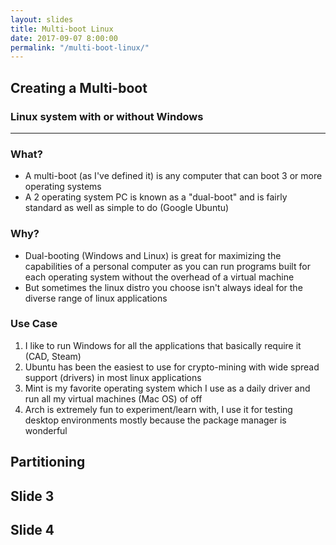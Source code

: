 ```yaml
---
layout: slides
title: Multi-boot Linux
date: 2017-09-07 8:00:00
permalink: "/multi-boot-linux/"
---
```


<section markdown="1">

# Creating a Multi-boot

### Linux system with or without Windows

---

### What?
- A multi-boot (as I've defined it) is any computer that can boot 3 or more operating systems
- A 2 operating system PC is known as a "dual-boot" and is fairly standard as well as simple to do (Google Ubuntu)

### Why?
- Dual-booting (Windows and Linux) is great for maximizing the capabilities of a personal computer as you can run programs built for each operating system without the overhead of a virtual machine
- But sometimes the linux distro you choose isn't always ideal for the diverse range of linux applications

### Use Case
1. I like to run Windows for all the applications that basically require it (CAD, Steam)
2. Ubuntu has been the easiest to use for crypto-mining with wide spread support (drivers) in most linux applications
3. Mint is my favorite operating system which I use as a daily driver and run all my virtual machines (Mac OS) of off
4. Arch is extremely fun to experiment/learn with, I use it for testing desktop environments mostly because the package manager is wonderful

</section>


<section markdown="1">

# Partitioning

</section>


<section markdown="1">

# Slide 3

</section>


<section markdown="1">

# Slide 4

</section>


